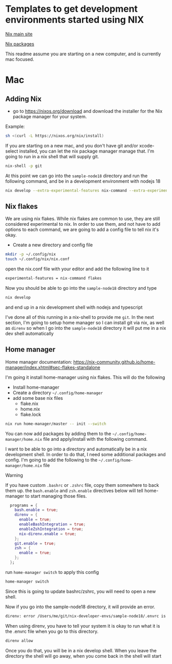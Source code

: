 # Templates to get development environments started using NIX
[Nix main site](https://nixos.org/)

[Nix packages](https://search.nixos.org/)

This readme assume you are starting on a new computer, and is currently mac focused.

# Mac

## Adding Nix

- go to https://nixos.org/download and download the installer for the Nix package manager for your system.

Example:
```sh
sh <(curl -L https://nixos.org/nix/install)
```

If you are starting on a new mac, and you don't have git and/or xcode-select installed, you can let the nix package manager manage that. I'm going to run in a nix shell that will supply git.

```sh
nix-shell -p git
```

At this point we can go into the `sample-node18` directory and run the following command, and be in a development environment with nodejs 18
```sh
nix develop --extra-experimental-features nix-command --extra-experimental-features  flakes
```

## Nix flakes
We are using nix flakes.  While nix flakes are common to use, they are still considered experimental to nix.  In order to use them, and not have to add options to each command, we are going to add a config file to tell nix it's okay.

- Create a new directory and config file
```sh
mkdir -p ~/.config/nix
touch ~/.config/nix/nix.conf
```
open the nix.conf file with your editor and add the following line to it
```nix
experimental-features = nix-command flakes
```

Now you should be able to go into the `sample-node18` directory and type
```sh
nix develop
```
and end up in a nix development shell with nodejs and typescript

I've done all of this running in a nix-shell to provide me `git`.  In the next section, I'm going to setup home manager so I can install git via nix, as well as `direnv` so when I go into the `sample-node18` directory it will put me in a nix dev shell automatically

## Home manager
Home manager documentation: https://nix-community.github.io/home-manager/index.xhtml#sec-flakes-standalone

I'm going it install home-manager using nix flakes. This will do the following
- Install home-manager
- Create a directory `~/.config/home-manager`
- add some base nix files
  - flake.nix
  - home.nix
  - flake.lock

```sh
nix run home-manager/master -- init --switch
```

You can now add packages by adding them to the `~/.config/home-manager/home.nix` file and apply/install with the following command.

I want to be able to go into a directory and automatically be in a nix development shell.  In order to do that, I need some additional packages and config.  I'm going to add the following to the `~/.config/home-manager/home.nix` file

> [!WARNING]
> If you have custom `.bashrc` or `.zshrc` file, copy them somewhere to back them up.  the `bash.enable` and `zsh.enable` directives below will tell home-manager to start managing those files.

```nix
  programs = {
    bash.enable = true;
    direnv = {
      enable = true;
      enableBashIntegration = true;
      enableZshIntegration = true;
      nix-direnv.enable = true;
    };
    git.enable = true;
    zsh = {
      enable = true;
    };
  };
```

run `home-manager switch` to apply this config
```sh
home-manager switch
```

Since this is going to update bashrc/zshrc, you will need to open a new shell.

Now if you go into the sample-node18 directory, it will provide an error.

```sh
direnv: error /Users/me/git/nix-developer-envs/sample-node18/.envrc is blocked. Run `direnv allow` to approve its content
```

When using direnv, you have to tell your system it is okay to run what it is the .envrc file when you go to this directory.

```sh
direnv allow
```

Once you do that, you will be in a nix develop shell.  When you leave the directory the shell will go away, when you come back in the shell will start